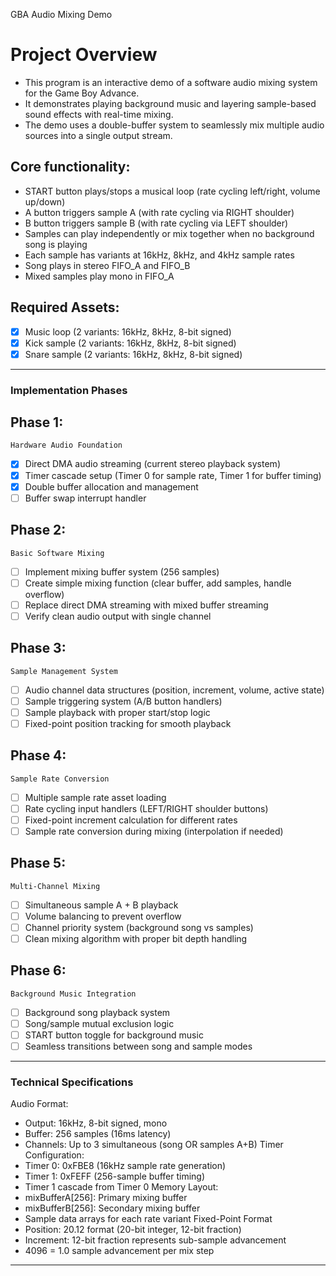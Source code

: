 GBA Audio Mixing Demo

# Project Overview
- This program is an interactive demo of a software audio mixing system for the Game Boy Advance.
- It demonstrates playing background music and layering sample-based sound effects with real-time mixing.
- The demo uses a double-buffer system to seamlessly mix multiple audio sources into a single output stream.

## Core functionality:

- START button plays/stops a musical loop (rate cycling left/right, volume up/down)
- A button triggers sample A (with rate cycling via RIGHT shoulder)
- B button triggers sample B (with rate cycling via LEFT shoulder)
- Samples can play independently or mix together when no background song is playing
- Each sample has variants at 16kHz, 8kHz, and 4kHz sample rates
- Song plays in stereo FIFO_A and FIFO_B
- Mixed samples play mono in FIFO_A

## Required Assets:
-[x] Music loop (2 variants: 16kHz, 8kHz, 8-bit signed)
-[x] Kick sample (2 variants: 16kHz, 8kHz, 8-bit signed)
-[x] Snare sample (2 variants: 16kHz, 8kHz, 8-bit signed)

----------------------------------------------------------------

### Implementation Phases

## Phase 1:
    Hardware Audio Foundation

-[x] Direct DMA audio streaming (current stereo playback system)
-[x] Timer cascade setup (Timer 0 for sample rate, Timer 1 for buffer timing)
-[x] Double buffer allocation and management
-[ ] Buffer swap interrupt handler

## Phase 2:
    Basic Software Mixing

-[ ] Implement mixing buffer system (256 samples)
-[ ] Create simple mixing function (clear buffer, add samples, handle overflow)
-[ ] Replace direct DMA streaming with mixed buffer streaming
-[ ] Verify clean audio output with single channel

## Phase 3:
    Sample Management System

-[ ] Audio channel data structures (position, increment, volume, active state)
-[ ] Sample triggering system (A/B button handlers)
-[ ] Sample playback with proper start/stop logic
-[ ] Fixed-point position tracking for smooth playback

## Phase 4:
    Sample Rate Conversion

-[ ] Multiple sample rate asset loading
-[ ] Rate cycling input handlers (LEFT/RIGHT shoulder buttons)
-[ ] Fixed-point increment calculation for different rates
-[ ] Sample rate conversion during mixing (interpolation if needed)

## Phase 5:
    Multi-Channel Mixing

-[ ] Simultaneous sample A + B playback
-[ ] Volume balancing to prevent overflow
-[ ] Channel priority system (background song vs samples)
-[ ] Clean mixing algorithm with proper bit depth handling

## Phase 6:
    Background Music Integration

-[ ] Background song playback system
-[ ] Song/sample mutual exclusion logic
-[ ] START button toggle for background music
-[ ] Seamless transitions between song and sample modes

-----------------------------------------------------------------------------
### Technical Specifications
Audio Format:
-   Output: 16kHz, 8-bit signed, mono
-   Buffer: 256 samples (16ms latency)
-   Channels: Up to 3 simultaneous (song OR samples A+B)
Timer Configuration:
-   Timer 0: 0xFBE8 (16kHz sample rate generation)
-   Timer 1: 0xFEFF (256-sample buffer timing)
-   Timer 1 cascade from Timer 0
Memory Layout: 
-   mixBufferA[256]: Primary mixing buffer
-   mixBufferB[256]: Secondary mixing buffer
-   Sample data arrays for each rate variant
Fixed-Point Format
-   Position: 20.12 format (20-bit integer, 12-bit fraction)
-   Increment: 12-bit fraction represents sub-sample advancement
-   4096 = 1.0 sample advancement per mix step
------------------------------------------------------------------------------
